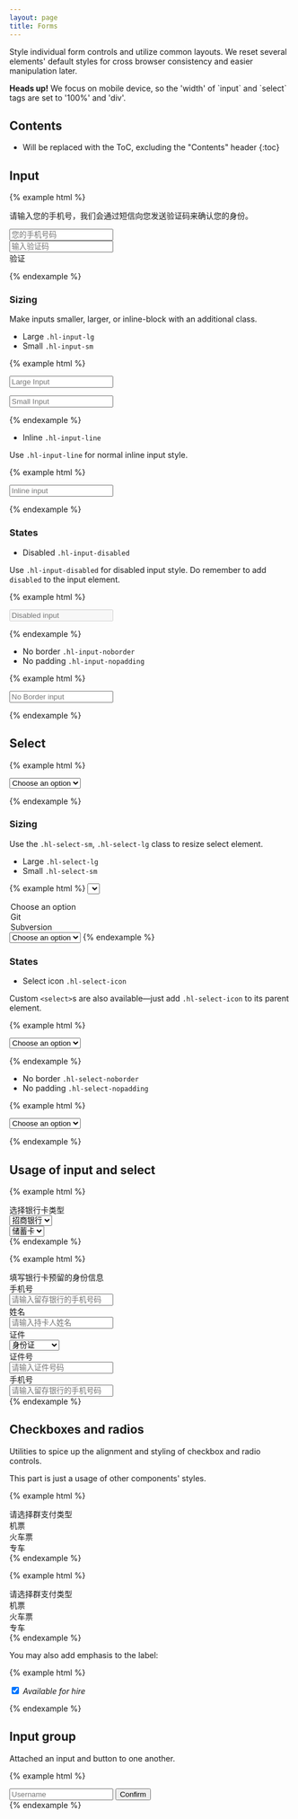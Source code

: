 ```yaml
---
layout: page
title: Forms
---
```


Style individual form controls and utilize common layouts. We reset several elements' default styles for cross browser consistency and easier manipulation later.

<div class="flash">
  <strong>Heads up!</strong> We focus on mobile device, so the 'width' of `input` and `select` tags are set to '100%' and 'div'.
</div>

## Contents

* Will be replaced with the ToC, excluding the "Contents" header
{:toc}

## Input

{% example html %}
<form>
  <p>请输入您的手机号，我们会通过短信向您发送验证码来确认您的身份。</p>
  <input placeholder="您的手机号码" type="tel">
  <div class="hl-separator-blank"></div>
  <input placeholder="输入验证码" type="tel">
  <div class="hl-btn hl-btn-submit hl-btn-primary hl-disabled">验证</div>
</form>
{% endexample %}

### Sizing

Make inputs smaller, larger, or inline-block with an additional class.

- Large `.hl-input-lg`
- Small `.hl-input-sm`

{% example html %}
<form>
  <input class="hl-input-lg" type="text" placeholder="Large Input">
</form>

<form>
  <input class="hl-input-sm" type="text" placeholder="Small Input">
</form>
{% endexample %}

- Inline `.hl-input-line`

Use `.hl-input-line` for normal inline input style.

{% example html %}
<form>
  <input class="hl-input-inline" type="text" placeholder="Inline input">
</form>
{% endexample %}

### States

- Disabled `.hl-input-disabled`

Use `.hl-input-disabled` for disabled input style. Do remember to add `disabled` to the input element.

{% example html %}
<form>
  <input class="hl-input-disabled" type="text" placeholder="Disabled input" disabled>
</form>
{% endexample %}

- No border `.hl-input-noborder`
- No padding `.hl-input-nopadding`

{% example html %}
<form>
  <input class="hl-input-noborder hl-input-nopadding" type="text" placeholder="No Border input">
</form>
{% endexample %}

## Select

{% example html %}
<form>
  <select>
    <option>Choose an option</option>
    <option>Git</option>
    <option>Subversion</option>
  </select>
</form>
{% endexample %}

### Sizing

Use the `.hl-select-sm`, `.hl-select-lg` class to resize select element.

- Large `.hl-select-lg`
- Small `.hl-select-sm`

{% example html %}
<select class="hl-select-sm">
  <option>Choose an option</option>
  <option>Git</option>
  <option>Subversion</option>
</select>

<select class="hl-select-lg">
  <option>Choose an option</option>
  <option>Git</option>
  <option>Subversion</option>
</select>
{% endexample %}

### States

- Select icon `.hl-select-icon`

Custom `<select>`s are also available—just add `.hl-select-icon` to its parent element.

{% example html %}
<form class="hl-select-icon">
  <select>
    <option>Choose an option</option>
    <option>Git</option>
    <option>Subversion</option>
  </select>
</form>
{% endexample %}

- No border `.hl-select-noborder`
- No padding `.hl-select-nopadding`

{% example html %}
<form class="hl-select-icon">
  <select class="hl-select-noborder hl-select-nopadding">
    <option>Choose an option</option>
    <option>Git</option>
    <option>Subversion</option>
  </select>
</form>
{% endexample %}

## Usage of input and select

{% example html %}
<div class="hl-tips">
  <span class="hl-tips-icon hl-icon-dot"></span> 选择银行卡类型
</div>
<div class="hl-list-group hl-list-group-pb">
  <div class="hl-list-group-item">
    <div class="hl-select-icon">
      <select class="hl-select-nopadding hl-select-noborder">
        <option>招商银行</option>
        <option>工商银行</option>
        <option>农业银行</option>
        <option>建设银行</option>
        <option>交通银行</option>
        <option>中国银行</option>
      </select>
    </div>
  </div>
  <div class="hl-list-group-item">
    <div class="hl-select-icon">
      <select class="hl-select-nopadding hl-select-noborder">
        <option>储蓄卡</option>
        <option>信用卡</option>
      </select>
    </div>
  </div>
</div>
{% endexample %}

{% example html %}
<div class="hl-tips">
  <span class="hl-tips-icon hl-icon-dot"></span> 填写银行卡预留的身份信息
</div>
<div class="hl-list-group hl-list-group-pb">
  <div class="hl-list-group-item hl-row">
    <div class="hl-col-4">手机号</div>
    <div class="hl-col-8">
      <input class="hl-input-noborder hl-input-nopadding" type="tel" placeholder="请输入留存银行的手机号码">
    </div>
  </div>
  <div class="hl-list-group-item hl-row">
    <div class="hl-col-4">姓名</div>
    <div class="hl-col-8">
      <input class="hl-input-noborder hl-input-nopadding" type="text" placeholder="请输入持卡人姓名">
    </div>
  </div>
  <div class="hl-list-group-item hl-row">
    <div class="hl-col-4">证件</div>
    <div class="hl-col-8 hl-select-icon">
      <select class="hl-select-noborder hl-select-nopadding">
        <option>身份证</option>
        <option>护照</option>
        <option>军官证</option>
        <option>警官证</option>
        <option>港澳通行证</option>
        <option>其他</option>
      </select>
    </div>
  </div>
  <div class="hl-list-group-item hl-row">
    <div class="hl-col-4">证件号</div>
    <div class="hl-col-8">
      <input class="hl-input-noborder hl-input-nopadding" type="text" placeholder="请输入证件号码">
    </div>
  </div>
  <div class="hl-list-group-item hl-row">
    <div class="hl-col-4">手机号</div>
    <div class="hl-col-8">
      <input class="hl-input-noborder hl-input-nopadding" type="tel" placeholder="请输入留存银行的手机号码">
    </div>
  </div>
</div>
{% endexample %}

## Checkboxes and radios

Utilities to spice up the alignment and styling of checkbox and radio controls.

This part is just a usage of other components' styles.

{% example html %}
<div class="hl-tips">
  <span class="hl-tips-icon hl-icon-dot"></span> 请选择群支付类型
</div>
<div class="hl-list-group hl-list-group-pl">
  <div class="hl-list-group-item">
    <span class="hl-icon-checkbox-circle hl-text-green"></span> 机票
  </div>
  <div class="hl-list-group-item">
    <span class="hl-icon-checkbox-circle-outline hl-text-green"></span> 火车票
  </div>
  <div class="hl-list-group-item hl-disabled-text">
    <span class="hl-icon-checkbox-circle-outline"></span> 专车
  </div>
</div>
{% endexample %}

{% example html %}
 <div class="hl-tips">
  <span class="hl-tips-icon hl-icon-dot"></span> 请选择群支付类型
</div>
<div class="hl-list-group hl-list-group-pl">
  <div class="hl-list-group-item">
    机票 <span class="hl-icon-checkbox-circle hl-text-blue hl-right"></span>
  </div>
  <div class="hl-list-group-item">
    火车票 <span class="hl-icon-checkbox-circle-outline hl-text-blue hl-right"></span>
  </div>
  <div class="hl-list-group-item hl-disabled-text">
    专车 <span class="hl-icon-checkbox-circle-outline hl-right"></span>
  </div>
</div>
{% endexample %}

You may also add emphasis to the label:

{% example html %}
<form>
  <div class="form-checkbox">
    <label>
      <input type="checkbox" checked="checked">
      <em class="highlight">Available for hire</em>
    </label>
  </div>
</form>
{% endexample %}

## Input group

Attached an input and button to one another.

{% example html %}
<div class="hl-input-group">
  <input type="text" placeholder="Username">
  <span class="hl-input-group-button">
    <button class="hl-btn hl-btn-primary">Confirm</button>
  </span>
</div>
{% endexample %}
